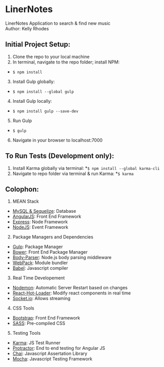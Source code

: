 # LinerNotes
LinerNotes Application to search &amp; find new music  
Author:  Kelly Rhodes

## Initial Project Setup:
1. Clone the repo to your local machine
2. In terminal, navigate to the repo folder; install NPM:
  * ```$ npm install```
3. Install Gulp globally:
  * ```$ npm install --global gulp```
4. Install Gulp locally:
  * ```$ npm install gulp --save-dev```
5. Run Gulp
  * ```$ gulp```
6. Navigate in your browser to localhost:7000

## To Run Tests (Development only):
1. Install Karma globally via terminal:
  *```$ npm install --global karma-cli```
2. Navigate to repo folder via terminal & run Karma:
	*```$ karma```

## Colophon:
1. MEAN Stack
  * [MySQL & Sequelize](http://docs.sequelizejs.com/en/latest/):  Database 
  * [AngularJS](https://angularjs.org/):  Front End Framework 
  * [Express](http://expressjs.com/):  Node Framework 
  * [NodeJS](https://nodejs.org/en/): Event Framework 
2. Package Managers and Dependencies
  * [Gulp](http://gulpjs.com/):  Package Manager 
  * [Bower](http://bower.io/):  Front End Package Manager 
  * [Body-Parser](https://github.com/expressjs/body-parser):  Node.js body parsing middleware 
  * [WebPack](https://webpack.github.io/):  Module bundler 
  * [Babel](https://babeljs.io/):  Javascript compiler 
3. Real Time Developement
  * [Nodemon](http://nodemon.io/): Automatic Server Restart based on changes 
  * [React-Hot-Loader](https://gaearon.github.io/react-hot-loader/):  Modify react components in real time 
  * [Socket.io](http://socket.io/):  Allows streaming 
4. CSS Tools
  * [Bootstrap](http://getbootstrap.com/):  Front End Framework
  * [SASS](http://sass-lang.com/):  Pre-compiled CSS
5. Testing Tools
  * [Karma](http://karma-runner.github.io/0.13/index.html): JS Test Runner
  * [Protractor](https://angular.github.io/protractor/#/):   End to end testing for Angular JS
  * [Chai](http://chaijs.com/):  Javascript Assertation Library  
  * [Mocha](https://mochajs.org/):  Javascript Testing Framework 


